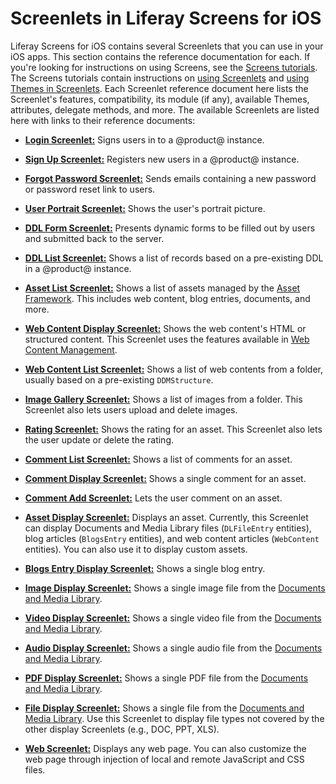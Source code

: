 # Screenlets in Liferay Screens for iOS [](id=screenlets-in-liferay-screens-for-ios)

Liferay Screens for iOS contains several Screenlets that you can use in your iOS 
apps. This section contains the reference documentation for each. If you're 
looking for instructions on using Screens, see the 
[Screens tutorials](/develop/tutorials/-/knowledge_base/7-1/ios-apps-with-liferay-screens). 
The Screens tutorials contain instructions on 
[using Screenlets](/develop/tutorials/-/knowledge_base/7-1/using-screenlets-in-ios-apps) 
and 
[using Themes in Screenlets](/develop/tutorials/-/knowledge_base/7-1/using-themes-in-ios-screenlets). 
Each Screenlet reference document here lists the Screenlet's features, 
compatibility, its module (if any), available Themes, attributes, delegate 
methods, and more. The available Screenlets are listed here with links to their 
reference documents: 

-   [**Login Screenlet:**](/develop/reference/-/knowledge_base/7-1/loginscreenlet-for-ios) 
    Signs users in to a @product@ instance.
  
-   [**Sign Up Screenlet:**](/develop/reference/-/knowledge_base/7-1/signupscreenlet-for-ios) 
    Registers new users in a @product@ instance.
  
-   [**Forgot Password Screenlet:**](/develop/reference/-/knowledge_base/7-1/forgotpasswordscreenlet-for-ios) 
    Sends emails containing a new password or password reset link to users.
  
-   [**User Portrait Screenlet:**](/develop/reference/-/knowledge_base/7-1/userportraitscreenlet-for-ios) 
    Shows the user's portrait picture.
  
-   [**DDL Form Screenlet:**](/develop/reference/-/knowledge_base/7-1/ddlformscreenlet-for-ios) 
    Presents dynamic forms to be filled out by users and submitted back to the 
    server.
  
-   [**DDL List Screenlet:**](/develop/reference/-/knowledge_base/7-1/ddllistscreenlet-for-ios) 
    Shows a list of records based on a pre-existing DDL in a @product@ instance.
  
-   [**Asset List Screenlet:**](/develop/reference/-/knowledge_base/7-1/assetlistscreenlet-for-ios) 
    Shows a list of assets managed by the
    [Asset Framework](/develop/tutorials/-/knowledge_base/7-1/asset-framework). 
    This includes web content, blog entries, documents, and more.
  
-   [**Web Content Display Screenlet:**](/develop/reference/-/knowledge_base/7-1/webcontentdisplayscreenlet-for-ios) 
    Shows the web content's HTML or structured content. This Screenlet uses the 
    features available in 
    [Web Content Management](/discover/portal/-/knowledge_base/7-1/introduction-web-content). 

-   [**Web Content List Screenlet:**](/develop/reference/-/knowledge_base/7-1/web-content-list-screenlet-for-ios)
    Shows a list of web contents from a folder, usually based on a pre-existing 
    `DDMStructure`. 

-   [**Image Gallery Screenlet:**](/develop/reference/-/knowledge_base/7-1/image-gallery-screenlet-for-ios) 
    Shows a list of images from a folder. This Screenlet also lets users upload 
    and delete images. 

-   [**Rating Screenlet:**](/develop/reference/-/knowledge_base/7-1/rating-screenlet-for-ios) 
    Shows the rating for an asset. This Screenlet also lets the user update or 
    delete the rating. 

-   [**Comment List Screenlet:**](/develop/reference/-/knowledge_base/7-1/comment-list-screenlet-for-ios) 
    Shows a list of comments for an asset. 

-   [**Comment Display Screenlet:**](/develop/reference/-/knowledge_base/7-1/comment-display-screenlet-for-ios) 
    Shows a single comment for an asset. 

-   [**Comment Add Screenlet:**](/develop/reference/-/knowledge_base/7-1/comment-add-screenlet-for-ios) 
    Lets the user comment on an asset. 

-   [**Asset Display Screenlet:**](/develop/reference/-/knowledge_base/7-1/asset-display-screenlet-for-ios) 
    Displays an asset. Currently, this Screenlet can display Documents and Media 
    Library files (`DLFileEntry` entities), blog articles (`BlogsEntry` 
    entities), and web content articles (`WebContent` entities). You can also 
    use it to display custom assets. 

-   [**Blogs Entry Display Screenlet:**](/develop/reference/-/knowledge_base/7-1/blogs-entry-display-screenlet-for-ios) 
    Shows a single blog entry. 

-   [**Image Display Screenlet:**](/develop/reference/-/knowledge_base/7-1/image-display-screenlet-for-ios) 
    Shows a single image file from the 
    [Documents and Media Library](/discover/portal/-/knowledge_base/7-1/managing-documents-and-media). 

-   [**Video Display Screenlet:**](/develop/reference/-/knowledge_base/7-1/video-display-screenlet-for-ios) 
    Shows a single video file from the 
    [Documents and Media Library](/discover/portal/-/knowledge_base/7-1/managing-documents-and-media). 

-   [**Audio Display Screenlet:**](/develop/reference/-/knowledge_base/7-1/audio-display-screenlet-for-ios) 
    Shows a single audio file from the 
    [Documents and Media Library](/discover/portal/-/knowledge_base/7-1/managing-documents-and-media). 

-   [**PDF Display Screenlet:**](/develop/reference/-/knowledge_base/7-1/pdf-display-screenlet-for-ios) 
    Shows a single PDF file from the 
    [Documents and Media Library](/discover/portal/-/knowledge_base/7-1/managing-documents-and-media). 

-   [**File Display Screenlet:**](/develop/reference/-/knowledge_base/7-1/file-display-screenlet-for-ios) 
    Shows a single file from the 
    [Documents and Media Library](/discover/portal/-/knowledge_base/7-1/managing-documents-and-media). 
    Use this Screenlet to display file types not covered by the other display 
    Screenlets (e.g., DOC, PPT, XLS). 

-   [**Web Screenlet:**](/develop/reference/-/knowledge_base/7-1/web-screenlet-for-ios) 
    Displays any web page. You can also customize the web page through injection 
    of local and remote JavaScript and CSS files. 
